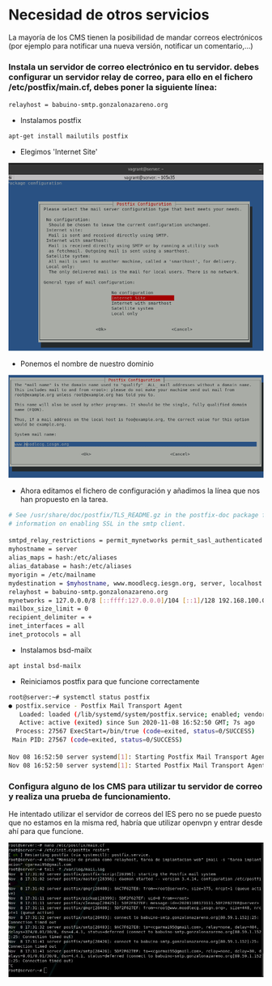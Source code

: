 # Necesidad de otros servicios

La mayoría de los CMS tienen la posibilidad de mandar correos electrónicos (por ejemplo para notificar una nueva versión, notificar un comentario,…)

### Instala un servidor de correo electrónico en tu servidor. debes configurar un servidor relay de correo, para ello en el fichero /etc/postfix/main.cf, debes poner la siguiente línea:

```sh
relayhost = babuino-smtp.gonzalonazareno.org
```

* Instalamos postfix

```sh
apt-get install mailutils postfix
```

* Elegimos 'Internet Site'

![correo1.png](https://github.com/CeliaGMqrz/cms_install_debian/blob/main/capturas/correo1.png)

* Ponemos el nombre de nuestro dominio

![correo2.png](https://github.com/CeliaGMqrz/cms_install_debian/blob/main/capturas/correo2.png)

* Ahora editamos el fichero de configuración y añadimos la línea que nos han propuesto en la tarea.

```sh
# See /usr/share/doc/postfix/TLS_README.gz in the postfix-doc package for
# information on enabling SSL in the smtp client.

smtpd_relay_restrictions = permit_mynetworks permit_sasl_authenticated defer_unauth_destination
myhostname = server
alias_maps = hash:/etc/aliases
alias_database = hash:/etc/aliases
myorigin = /etc/mailname
mydestination = $myhostname, www.moodlecg.iesgn.org, server, localhost.localdomain, localhost
relayhost = babuino-smtp.gonzalonazareno.org
mynetworks = 127.0.0.0/8 [::ffff:127.0.0.0]/104 [::1]/128 192.168.100.0/24
mailbox_size_limit = 0
recipient_delimiter = +
inet_interfaces = all
inet_protocols = all


```
* Instalamos bsd-mailx

```sh
apt instal bsd-mailx
```

* Reiniciamos postfix para que funcione correctamente

```sh
root@server:~# systemctl status postfix
● postfix.service - Postfix Mail Transport Agent
   Loaded: loaded (/lib/systemd/system/postfix.service; enabled; vendor preset: enabled)
   Active: active (exited) since Sun 2020-11-08 16:52:50 GMT; 7s ago
  Process: 27567 ExecStart=/bin/true (code=exited, status=0/SUCCESS)
 Main PID: 27567 (code=exited, status=0/SUCCESS)

Nov 08 16:52:50 server systemd[1]: Starting Postfix Mail Transport Agent...
Nov 08 16:52:50 server systemd[1]: Started Postfix Mail Transport Agent.

```



### Configura alguno de los CMS para utilizar tu servidor de correo y realiza una prueba de funcionamiento.


He intentado utilizar el servidor de correos del IES pero no se puede puesto que no estamos en la misma red, habría que utilizar openvpn y entrar desde ahí para que funcione.


![intento.png](https://github.com/CeliaGMqrz/cms_install_debian/blob/main/capturas/intento.png)
